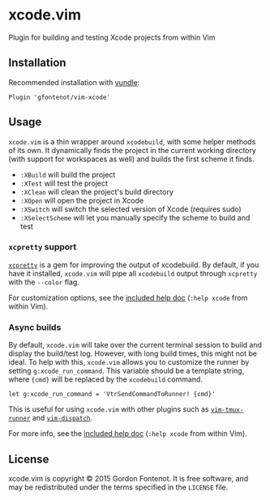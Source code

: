 # xcode.vim

Plugin for building and testing Xcode projects from within Vim


## Installation

Recommended installation with [vundle](https://github.com/gmarik/vundle):

```vim
Plugin 'gfontenot/vim-xcode'
```

## Usage

`xcode.vim` is a thin wrapper around `xcodebuild`, with some helper methods of
its own. It dynamically finds the project in the current working directory
(with support for workspaces as well) and builds the first scheme it finds.

 - `:XBuild` will build the project
 - `:XTest` will test the project
 - `:XClean` will clean the project's build directory
 - `:XOpen` will open the project in Xcode
 - `:XSwitch` will switch the selected version of Xcode (requires sudo)
 - `:XSelectScheme` will let you manually specify the scheme to build and test

### `xcpretty` support

[`xcpretty`] is a gem for improving the output of xcodebuild. By default, if
you have it installed, `xcode.vim` will pipe all `xcodebuild` output through
`xcpretty` with the `--color` flag.

[`xcpretty`]: https://github.com/supermarin/xcpretty

For customization options, see the [included help doc][help] (`:help xcode`
from within Vim).

[help]: https://github.com/gfontenot/vim-xcode/blob/master/doc/xcode.txt

### Async builds

By default, `xcode.vim` will take over the current terminal session to build
and display the build/test log. However, with long build times, this might not
be ideal. To help with this, `xcode.vim` allows you to customize the runner by
setting `g:xcode_run_command`. This variable should be a template string,
where `{cmd}` will be replaced by the `xcodebuild` command.

```vim
let g:xcode_run_command = 'VtrSendCommandToRunner! {cmd}'
```

This is useful for using `xcode.vim` with other plugins such as
[`vim-tmux-runner`] and [`vim-dispatch`].

[`vim-tmux-runner`]: https://github.com/christoomey/vim-tmux-runner
[`vim-dispatch`]: https://github.com/tpope/vim-dispatch

For more info, see the [included help doc][help] (`:help xcode` from within
Vim).

## License

xcode.vim is copyright © 2015 Gordon Fontenot. It is free software, and may be
redistributed under the terms specified in the `LICENSE` file.
